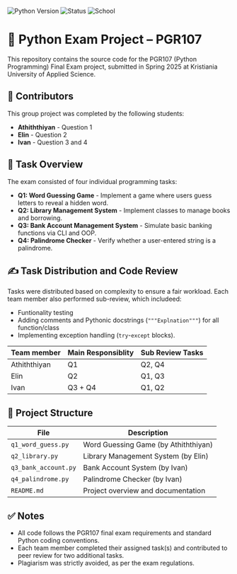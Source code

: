 ![Python Version](https://img.shields.io/badge/python-3.12.7%2B-blue)
![Status](https://img.shields.io/badge/status-draft-brightgreen)
![School](https://img.shields.io/badge/Kristiania%20University%20of%20Applied%20Science-PGR107-red)


# 🐍 Python Exam Project – PGR107


This repository contains the source code for the PGR107 (Python Programming) Final Exam project, submitted in Spring 2025 at Kristiania University of Applied Science.


##  👥 Contributors


This group project was completed by the following students:
- **Athiththiyan**  - Question 1
- **Elin**  - Question 2
- **Ivan**  - Question 3 and 4

## 📝 Task Overview

The exam consisted of four individual programming tasks:

- **Q1: Word Guessing Game** - Implement a game where users guess letters to reveal a hidden word.
- **Q2: Library Management System** -  Implement classes to manage books and borrowing.
- **Q3: Bank Account Management System** - Simulate basic banking functions via CLI and OOP.
- **Q4: Palindrome Checker** -  Verify whether a user-entered string is a palindrome.


## ✍️ Task Distribution and Code Review

Tasks were distributed based on complexity to ensure a fair workload. Each team member also performed sub-review, which includeed:
- Funtionality testing
- Adding comments and Pythonic docstrings (`"""Explnation"""`) for all function/class
- Implementing exception handling (`try`-`except` blocks).

| Team member  | Main Responsiblity | Sub Review Tasks|
| -------------| ------------------ |-----------------| 
| Athiththiyan | Q1                 | Q2, Q4          |
| Elin         | Q2                 | Q1, Q3          | 
| Ivan         | Q3 + Q4            | Q1, Q2          | 


## 📁 Project Structure

| File                  | Description                                             |
|-----------------------|---------------------------------------------------------|
| `q1_word_guess.py`    | Word Guessing Game (by Athiththiyan)                    |
| `q2_library.py`       | Library Management System  (by Elin)                    |
| `q3_bank_account.py`  | Bank Account System  (by Ivan)                          |
| `q4_palindrome.py`    | Palindrome Checker   (by Ivan)                          |
| `README.md`           | Project overview and documentation                      |


## ✅ Notes

- All code follows the PGR107 final exam requirements and standard Python coding conventions.
- Each team member completed their assigned task(s) and contributed to peer review for two additional tasks.
- Plagiarism was strictly avoided, as per the exam regulations.
